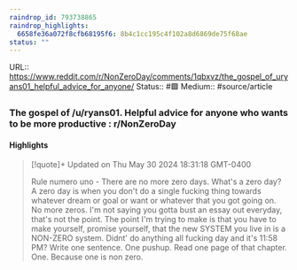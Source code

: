 ```yaml
---
raindrop_id: 793738865
raindrop_highlights:
  6658fe36a072f8cfb68195f6: 8b4c1cc195c4f102a8d6869de75f68ae
status: ""
---
```


URL:: https://www.reddit.com/r/NonZeroDay/comments/1qbxvz/the_gospel_of_uryans01_helpful_advice_for_anyone/
Status:: #🟩
Medium:: #source/article


### The gospel of /u/ryans01. Helpful advice for anyone who wants to be more productive : r/NonZeroDay



#### Highlights

> [!quote]+ Updated on Thu May 30 2024 18:31:18 GMT-0400
>
> Rule numero uno - There are no more zero days. What&#39;s a zero day? A zero day is when you don&#39;t do a single fucking thing towards whatever dream or goal or want or whatever that you got going on. No more zeros. I&#39;m not saying you gotta bust an essay out everyday, that&#39;s not the point. The point I&#39;m trying to make is that you have to make yourself, promise yourself, that the new SYSTEM you live in is a NON-ZERO system. Didnt&#39; do anything all fucking day and it&#39;s 11:58 PM? Write one sentence. One pushup. Read one page of that chapter. One. Because one is non zero.
